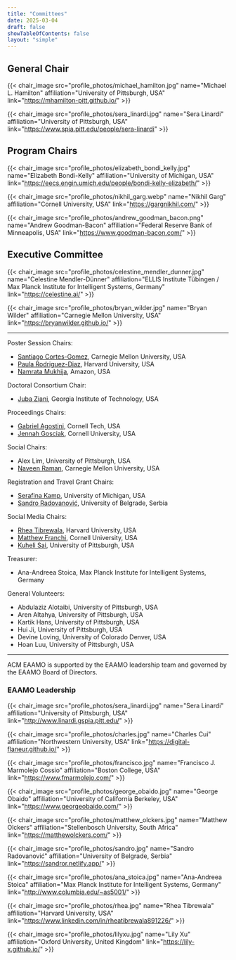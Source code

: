 ```yaml
---
title: "Committees"
date: 2025-03-04
draft: false
showTableOfContents: false
layout: "simple"
---
```


## General Chair
{{< chair_image src="profile_photos/michael_hamilton.jpg" name="Michael L. Hamilton" affiliation="University of Pittsburgh, USA" link="https://mhamilton-pitt.github.io/" >}}

{{< chair_image src="profile_photos/sera_linardi.jpg" name="Sera Linardi" affiliation="University of Pittsburgh, USA" link="https://www.spia.pitt.edu/people/sera-linardi" >}}

## Program Chairs
{{< chair_image src="profile_photos/elizabeth_bondi_kelly.jpg" name="Elizabeth Bondi-Kelly" affiliation="University of Michigan, USA" link="https://eecs.engin.umich.edu/people/bondi-kelly-elizabeth/" >}}

{{< chair_image src="profile_photos/nikhil_garg.webp" name="Nikhil Garg" affiliation="Cornell University, USA" link="https://gargnikhil.com/" >}}

{{< chair_image src="profile_photos/andrew_goodman_bacon.png" name="Andrew Goodman-Bacon" affiliation="Federal Reserve Bank of Minneapolis, USA" link="https://www.goodman-bacon.com/" >}}

## Executive Committee
{{< chair_image src="profile_photos/celestine_mendler_dunner.jpg" name="Celestine Mendler-Dünner" affiliation="ELLIS Institute Tübingen / Max Planck Institute for Intelligent Systems, Germany" link="https://celestine.ai/" >}}

{{< chair_image src="profile_photos/bryan_wilder.jpg" name="Bryan Wilder" affiliation="Carnegie Mellon University, USA" link="https://bryanwilder.github.io/" >}}


<!-- {{< twitter user="ACMEAAMO" id="1757795805254099256" >}} -->

- - -

Poster Session Chairs:
- [Santiago Cortes-Gomez](https://www.linkedin.com/in/santiago-cortes-839931155/), Carnegie Mellon University, USA
- [Paula Rodriguez-Diaz](https://paularodrid.wordpress.com/), Harvard University, USA
- [Namrata Mukhija](https://namrata96.github.io/), Amazon, USA

Doctoral Consortium Chair:
- [Juba Ziani](https://www.isye.gatech.edu/users/juba-ziani), Georgia Institute of Technology, USA

Proceedings Chairs:
- [Gabriel Agostini](https://gsagostini.github.io/), Cornell Tech, USA
- [Jennah Gosciak](https://jennahgosciak.github.io/wp/about.html), Cornell University, USA

Social Chairs:
- Alex Lim, University of Pittsburgh, USA
- [Naveen Raman](https://naveenraman.com/), Carnegie Mellon University, USA

Registration and Travel Grant Chairs:
- [Serafina Kamp](https://websites.umich.edu/~serafibk/), University of Michigan, USA
- [Sandro Radovanović](https://sandror.netlify.app/), University of Belgrade, Serbia

Social Media Chairs:
- [Rhea Tibrewala](https://www.linkedin.com/in/rheatibrewala891226/), Harvard University, USA
- [Matthew Franchi](https://mfranchi.net/), Cornell University, USA
- [Kuheli Sai](https://sites.google.com/view/kuhelisai/), University of Pittsburgh, USA

Treasurer:
- Ana-Andreea Stoica, Max Planck Institute for Intelligent Systems, Germany

General Volunteers:
- Abdulaziz Alotaibi, University of Pittsburgh, USA
- Aren Altahya, University of Pittsburgh, USA
- Kartik Hans, University of Pittsburgh, USA
- Hui Ji, University of Pittsburgh, USA
- Devine Loving, University of Colorado Denver, USA
- Hoan Luu, University of Pittsburgh, USA

- - -

ACM EAAMO is supported by the EAAMO leadership team and governed by the EAAMO Board of Directors.

### EAAMO Leadership

{{< chair_image src="profile_photos/sera_linardi.jpg" name="Sera Linardi" affiliation="University of Pittsburgh, USA" link="http://www.linardi.gspia.pitt.edu/" >}}

{{< chair_image src="profile_photos/charles.jpg" name="Charles Cui" affiliation="Northwestern University, USA" link="https://digital-flaneur.github.io/" >}}

{{< chair_image src="profile_photos/francisco.jpg" name="Francisco J. Marmolejo Cossio" affiliation="Boston College, USA" link="https://www.fmarmolejo.com/" >}}

{{< chair_image src="profile_photos/george_obaido.jpg" name="George Obaido" affiliation="University of California Berkeley, USA" link="https://www.georgeobaido.com/" >}}

{{< chair_image src="profile_photos/matthew_olckers.jpg" name="Matthew Olckers" affiliation="Stellenbosch University, South Africa" link="https://matthewolckers.com/" >}}

{{< chair_image src="profile_photos/sandro.jpg" name="Sandro Radovanović" affiliation="University of Belgrade, Serbia" link="https://sandror.netlify.app/" >}}

{{< chair_image src="profile_photos/ana_stoica.jpg" name="Ana-Andreea Stoica" affiliation="Max Planck Institute for Intelligent Systems, Germany" link="http://www.columbia.edu/~as5001/" >}}

{{< chair_image src="profile_photos/rhea.jpg" name="Rhea Tibrewala" affiliation="Harvard University, USA" link="https://www.linkedin.com/in/rheatibrewala891226/" >}}

{{< chair_image src="profile_photos/lilyxu.jpg" name="Lily Xu" affiliation="Oxford University, United Kingdom" link="https://lily-x.github.io/" >}}

<!-- 
### EAAMO Board of Directors

{{< chair_image src="profile_photos/matt_boulos.jpg" name="Matthew Boulos" affiliation="Imbue" link="https://www.linkedin.com/in/mattboulos/" >}}

{{< chair_image src="profile_photos/jose_correa.jpg" name="Jose R. Correa" affiliation="Universidad de Chile" link="https://www.dii.uchile.cl/~jcorrea/" >}}

{{< chair_image src="profile_photos/celestine_mendler_dunner.jpg" name="Celestine Mendler-Dünner" affiliation="ELLIS Institute Tübingen / Max Planck Institute for Intelligent Systems" link="https://celestine.ai/" >}}

{{< chair_image src="profile_photos/karoline_pershell.jpg" name="Karoline Pershell" affiliation="SRT Labs" link="https://www.linkedin.com/in/karoline-pershell-ph-d-6a656420/" >}}

{{< chair_image src="profile_photos/araba_sey.jpg" name="Araba Sey" affiliation="University of Washington Information School" link="https://tascha.uw.edu/people/araba-sey/" >}}

{{< chair_image src="profile_photos/bryan_wilder.jpg" name="Bryan Wilder" affiliation="Carnegie Mellon University" link="https://bryanwilder.github.io/" >}} -->